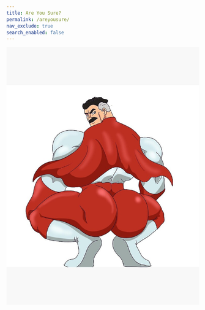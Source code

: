 ```yaml
---
title: Are You Sure?
permalink: /areyousure/
nav_exclude: true
search_enabled: false
---
```


![](/assets/images/areyousure.png)
<audio autoplay>
    <source src="/assets/audio/big_thicc.mp3" type="audio/mpeg">
    Your browser does not support the audio element.
</audio>